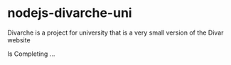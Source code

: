 # nodejs-divarche-uni
Divarche is a project for university that is a very small version of the Divar website

Is Completing ...